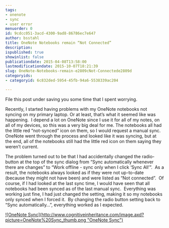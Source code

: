 ```yaml
---
tags:
- onenote
- sync
- user error
menuorder: 0
id: 9cdcc051-3acd-4300-9ad8-86786ec7e647
author: bsstahl
title: OneNote Notebooks remain “Not Connected”
description: 
ispublished: true
showinlist: false
publicationdate: 2015-04-08T13:58:00
lastmodificationdate: 2015-10-07T18:21:39
slug: OneNote-Notebooks-remain-e2809cNot-Connectede2809d
categoryids:
- categoryid: 6c832ded-5954-45fb-94a6-5538339ac204

---
```


File this post under saving you some time that I spent worrying.

Recently, I started having problems with my OneNote notebooks not syncing on my primary laptop. Or at least, that’s what it seemed like was happening.  I depend a lot on OneNote since I use it for all of my notes, on all of my devices, so this was a very big deal for me. The notebooks all had the little red “not-synced” icon on them, so I would request a manual sync.  OneNote went through the process and looked like it was syncing, but at the end, all of the notebooks still had the little red icon on them saying they weren’t current.

The problem turned out to be that I had accidentally changed the radio-button at the top of the sync dialog from “Sync automatically whenever there are changes” to “Work offline - sync only when I click ‘Sync All’”.  As a result, the notebooks always looked as if they were not up-to-date (because they might not have been) and were listed as “Not connected”.  Of course, if I had looked at the last sync time, I would have seen that all notebooks had been synced as of the last manual sync.  Everything was working just fine, I had just changed the setting, making it so my notebooks only synced when I forced it.  By changing the radio button setting back to “Sync automatically…”, everything worked as I expected.

[!\[OneNote Sync\](http://www.cognitiveinheritance.com/image.axd?picture=OneNote%20Sync_thumb.png "OneNote Sync")](http://www.cognitiveinheritance.com/image.axd?picture=OneNote%20Sync.png)

